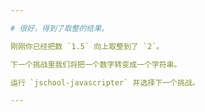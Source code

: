 ```yaml
---

# 很好，得到了取整的结果。

刚刚你已经把数 `1.5` 向上取整到了 `2`。

下一个挑战里我们将把一个数字转变成一个字符串。

运行 `jschool-javascripter` 并选择下一个挑战。

---
```

